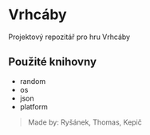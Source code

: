 # **Vrhcáby**

Projektový repozitář pro hru Vrhcáby

## Použité knihovny
- random
- os
- json
- platform

> Made by: Ryšánek, Thomas, Kepič

